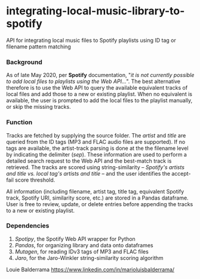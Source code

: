 # integrating-local-music-library-to-spotify
API for integrating local music files to Spotify playlists using ID tag or filename pattern matching

### Background ###
As of late May 2020, per **Spotify** documentation, "*it is not currently possible to add local files to playlists using the Web API...*". The best alternative therefore is to use the Web API to query the available equivalent tracks of local files and add those to a new or existing playlist. When no equivalent is available, the user is prompted to add the local files to the playlist manually, or skip the missing tracks.

### Function ###
Tracks are fetched by supplying the source folder. The *artist* and *title* are queried from the ID tags (MP3 and FLAC audio files are supported). If no tags are available, the artist-track parsing is done at the the filename level by indicating the delimiter (*sep*). These information are used to perform a detailed search request to the Web API and the best-match track is retrieved. The tracks are scored using string-similarity &ndash; *Spotify's artists and title vs. local tag's artists and title* &ndash; and the user identifies the accept-fail score threshold. 

All information (including filename, artist tag, title tag, equivalent Spotify track, Spotify URI, similarity score, etc.) are stored in a Pandas dataframe. User is free to review, update, or delete entries before appending the tracks to a new or existing playlist.

### Dependencies ###
1. *Spotipy*, the Spotify Web API wrapper for Python
2. *Pandas*, for organizing library and data onto dataframes
3. *Mutagen*, for reading IDv3 tags of MP3 and FLAC files
4. *Jaro*, for the Jaro-Winkler string-similarity scoring algorithm

Louie Balderrama
https://www.linkedin.com/in/marioluisbalderrama/
